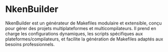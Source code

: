 # NkenBuilder
NkenBuilder est un générateur de Makefiles modulaire et extensible, conçu pour gérer des projets multiplateformes et multicompilateurs. Il prend en charge les configurations dynamiques, les scripts spécifiques aux plateformes/compilateurs, et facilite la génération de Makefiles adaptés aux besoins professionnels.
